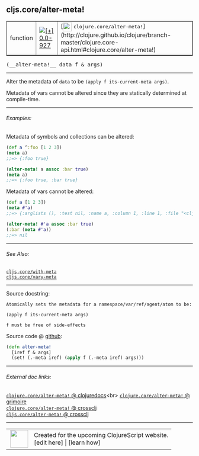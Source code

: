 ## cljs.core/alter-meta!



 <table border="1">
<tr>
<td>function</td>
<td><a href="https://github.com/cljsinfo/cljs-api-docs/tree/0.0-927"><img valign="middle" alt="[+] 0.0-927" title="Added in 0.0-927" src="https://img.shields.io/badge/+-0.0--927-lightgrey.svg"></a> </td>
<td>
[<img height="24px" valign="middle" src="http://i.imgur.com/1GjPKvB.png"> <samp>clojure.core/alter-meta!</samp>](http://clojure.github.io/clojure/branch-master/clojure.core-api.html#clojure.core/alter-meta!)
</td>
</tr>
</table>


 <samp>
(__alter-meta!__ data f & args)<br>
</samp>

---

Alter the metadata of `data` to be `(apply f its-current-meta args)`.

Metadata of vars cannot be altered since they are statically determined at compile-time.



---

###### Examples:

Metadata of symbols and collections can be altered:

```clj
(def a ^:foo [1 2 3])
(meta a)
;;=> {:foo true}

(alter-meta! a assoc :bar true)
(meta a)
;;=> {:foo true, :bar true}
```

Metadata of vars cannot be altered:

```clj
(def a [1 2 3])
(meta #'a)
;;=> {:arglists (), :test nil, :name a, :column 1, :line 1, :file "<cljs repl>", :doc nil, :ns cljs.user}

(alter-meta! #'a assoc :bar true)
(:bar (meta #'a))
;;=> nil
```



---

###### See Also:

[`cljs.core/with-meta`](../cljs.core/with-meta.md)<br>
[`cljs.core/vary-meta`](../cljs.core/vary-meta.md)<br>

---


Source docstring:

```
Atomically sets the metadata for a namespace/var/ref/agent/atom to be:

(apply f its-current-meta args)

f must be free of side-effects
```


Source code @ [github](https://github.com/clojure/clojurescript/blob/r1.7.145/src/main/cljs/cljs/core.cljs#L9114-L9121):

```clj
(defn alter-meta!
  [iref f & args]
  (set! (.-meta iref) (apply f (.-meta iref) args)))
```

<!--
Repo - tag - source tree - lines:

 <pre>
clojurescript @ r1.7.145
└── src
    └── main
        └── cljs
            └── cljs
                └── <ins>[core.cljs:9114-9121](https://github.com/clojure/clojurescript/blob/r1.7.145/src/main/cljs/cljs/core.cljs#L9114-L9121)</ins>
</pre>

-->

---



###### External doc links:

[`clojure.core/alter-meta!` @ clojuredocs](http://clojuredocs.org/clojure.core/alter-meta!)<br>
[`clojure.core/alter-meta!` @ grimoire](http://conj.io/store/v1/org.clojure/clojure/1.7.0-beta3/clj/clojure.core/alter-meta%21/)<br>
[`clojure.core/alter-meta!` @ crossclj](http://crossclj.info/fun/clojure.core/alter-meta%21.html)<br>
[`cljs.core/alter-meta!` @ crossclj](http://crossclj.info/fun/cljs.core.cljs/alter-meta%21.html)<br>

---

 <table>
<tr><td>
<img valign="middle" align="right" width="48px" src="http://i.imgur.com/Hi20huC.png">
</td><td>
Created for the upcoming ClojureScript website.<br>
[edit here] | [learn how]
</td></tr></table>

[edit here]:https://github.com/cljsinfo/cljs-api-docs/blob/master/cljsdoc/cljs.core/alter-metaBANG.cljsdoc
[learn how]:https://github.com/cljsinfo/cljs-api-docs/wiki/cljsdoc-files

<!--

This information was too distracting to show to readers, but I'll leave it
commented here since it is helpful to:

- pretty-print the data used to generate this document
- and show how to retrieve that data



The API data for this symbol:

```clj
{:description "Alter the metadata of `data` to be `(apply f its-current-meta args)`.\n\nMetadata of vars cannot be altered since they are statically determined at compile-time.",
 :ns "cljs.core",
 :name "alter-meta!",
 :signature ["[data f & args]"],
 :history [["+" "0.0-927"]],
 :type "function",
 :related ["cljs.core/with-meta" "cljs.core/vary-meta"],
 :full-name-encode "cljs.core/alter-metaBANG",
 :source {:code "(defn alter-meta!\n  [iref f & args]\n  (set! (.-meta iref) (apply f (.-meta iref) args)))",
          :title "Source code",
          :repo "clojurescript",
          :tag "r1.7.145",
          :filename "src/main/cljs/cljs/core.cljs",
          :lines [9114 9121]},
 :examples [{:id "8378a0",
             :content "Metadata of symbols and collections can be altered:\n\n```clj\n(def a ^:foo [1 2 3])\n(meta a)\n;;=> {:foo true}\n\n(alter-meta! a assoc :bar true)\n(meta a)\n;;=> {:foo true, :bar true}\n```\n\nMetadata of vars cannot be altered:\n\n```clj\n(def a [1 2 3])\n(meta #'a)\n;;=> {:arglists (), :test nil, :name a, :column 1, :line 1, :file \"<cljs repl>\", :doc nil, :ns cljs.user}\n\n(alter-meta! #'a assoc :bar true)\n(:bar (meta #'a))\n;;=> nil\n```"}],
 :full-name "cljs.core/alter-meta!",
 :clj-symbol "clojure.core/alter-meta!",
 :docstring "Atomically sets the metadata for a namespace/var/ref/agent/atom to be:\n\n(apply f its-current-meta args)\n\nf must be free of side-effects"}

```

Retrieve the API data for this symbol:

```clj
;; from Clojure REPL
(require '[clojure.edn :as edn])
(-> (slurp "https://raw.githubusercontent.com/cljsinfo/cljs-api-docs/catalog/cljs-api.edn")
    (edn/read-string)
    (get-in [:symbols "cljs.core/alter-meta!"]))
```

-->
